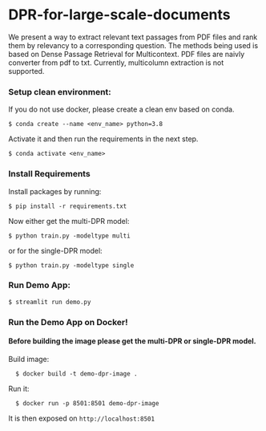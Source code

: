 # DPR-for-large-scale-documents

We present a way to extract relevant text passages from PDF files and rank them by relevancy to a corresponding question.
The methods being used is based on Dense Passage Retrieval for Multicontext. PDF files are naivly converter from pdf to txt. Currently, multicolumn extraction is not supported.

### Setup clean environment:
If you do not use docker, please create a clean env based on conda.
```
$ conda create --name <env_name> python=3.8
```

Activate it and then run the requirements in the next step.
```
$ conda activate <env_name>
```


### Install Requirements
Install packages by running:

```
$ pip install -r requirements.txt
```

Now either get the multi-DPR model:
```
$ python train.py -modeltype multi
```

or for the single-DPR model:
```
$ python train.py -modeltype single
```

### Run Demo App:
```
$ streamlit run demo.py
```

### Run the Demo App on Docker!
#### Before building the image please get the multi-DPR or single-DPR model.

Build image:
```
  $ docker build -t demo-dpr-image .
```
Run it:
```
  $ docker run -p 8501:8501 demo-dpr-image
````

It is then exposed on `http://localhost:8501`